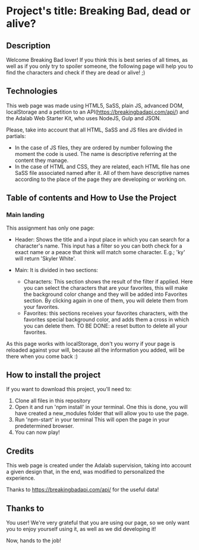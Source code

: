 # Project's title: Breaking Bad, dead or alive?

## Description

Welcome Breaking Bad lover! If you think this is best series of all times, as well as if you only try to spoiler someone, the following page will help you to find the characters and check if they are dead or alive! ;)

## Technologies

This web page was made using HTML5, SaSS, plain JS, advanced DOM, localStorage and a petition to an API(https://breakingbadapi.com/api/) and the Adalab Web Starter Kit, who uses NodeJS, Gulp and JSON.

Please, take into account that all HTML, SaSS and JS files are divided in partials:

- In the case of JS files, they are ordered by number following the moment the code is used. The name is descriptive referring at the content they manage.
- In the case of HTML and CSS, they are related, each HTML file has one SaSS file associated named after it. All of them have descriptive names according to the place of the page they are developing or working on.

## Table of contents and How to Use the Project

### Main landing

This assignment has only one page:

- Header: Shows the title and a input place in which you can search for a character's name. This input has a filter so you can both check for a exact name or a peace that think will match some character. E.g.; 'ky' will return 'Skyler White'.

- Main: It is divided in two sections:
  - Characters: This section shows the result of the filter if applied. Here you can select the characters that are your favorites, this will make the background color change and they will be added into Favorites section. By clicking again in one of them, you will delete them from your favorites.
  - Favorites: this sections receives your favorites characters, with the favorites special background color, and adds them a cross in which you can delete them.
    TO BE DONE: a reset button to delete all your favorites.

As this page works with localStorage, don't you worry if your page is reloaded against your will, because all the information you added, will be there when you come back :)

## How to install the project

If you want to download this project, you'll need to:

1. Clone all files in this repository
2. Open it and run 'npm install' in your terminal. One this is done, you will have created a new_modules folder that will allow you to use the page.
3. Run 'npm-start' in your terminal This will open the page in your predetermined browser.
4. You can now play!

## Credits

This web page is created under the Adalab supervision, taking into account a given design that, in the end, was modified to personalized the experience.

Thanks to https://breakingbadapi.com/api/ for the useful data!

## Thanks to

You user! We're very grateful that you are using our page, so we only want you to enjoy yourself using it, as well as we did developing it!

Now, hands to the job!

